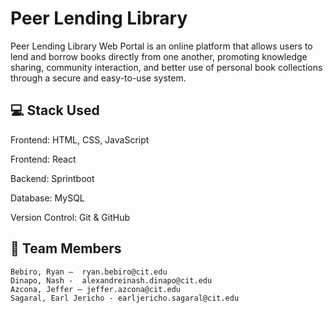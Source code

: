 # Peer Lending Library
Peer Lending Library Web Portal is an online platform that allows users to lend and borrow books directly from one another, promoting knowledge sharing, community interaction, and better use of personal book collections through a secure and easy-to-use system.

## 💻 Stack Used
Frontend: HTML, CSS, JavaScript 

Frontend: React

Backend: Sprintboot

Database: MySQL

Version Control: Git & GitHub

## 👥 Team Members
    Bebiro, Ryan –  ryan.bebiro@cit.edu
	Dinapo, Nash -	alexandreinash.dinapo@cit.edu
	Azcona, Jeffer – jeffer.azcona@cit.edu
	Sagaral, Earl Jericho - earljericho.sagaral@cit.edu
